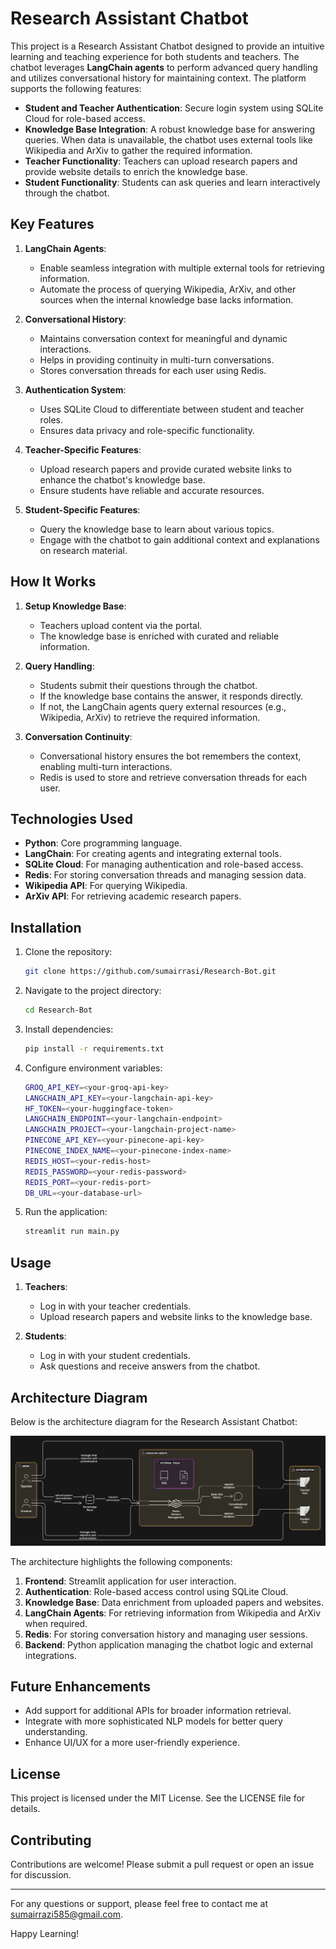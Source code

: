 # Research Assistant Chatbot

This project is a Research Assistant Chatbot designed to provide an intuitive learning and teaching experience for both students and teachers. The chatbot leverages **LangChain agents** to perform advanced query handling and utilizes conversational history for maintaining context. The platform supports the following features:

- **Student and Teacher Authentication**: Secure login system using SQLite Cloud for role-based access.
- **Knowledge Base Integration**: A robust knowledge base for answering queries. When data is unavailable, the chatbot uses external tools like Wikipedia and ArXiv to gather the required information.
- **Teacher Functionality**: Teachers can upload research papers and provide website details to enrich the knowledge base.
- **Student Functionality**: Students can ask queries and learn interactively through the chatbot.

## Key Features

1. **LangChain Agents**:

   - Enable seamless integration with multiple external tools for retrieving information.
   - Automate the process of querying Wikipedia, ArXiv, and other sources when the internal knowledge base lacks information.
2. **Conversational History**:

   - Maintains conversation context for meaningful and dynamic interactions.
   - Helps in providing continuity in multi-turn conversations.
   - Stores conversation threads for each user using Redis.
3. **Authentication System**:

   - Uses SQLite Cloud to differentiate between student and teacher roles.
   - Ensures data privacy and role-specific functionality.
4. **Teacher-Specific Features**:

   - Upload research papers and provide curated website links to enhance the chatbot's knowledge base.
   - Ensure students have reliable and accurate resources.
5. **Student-Specific Features**:

   - Query the knowledge base to learn about various topics.
   - Engage with the chatbot to gain additional context and explanations on research material.

## How It Works

1. **Setup Knowledge Base**:

   - Teachers upload content via the portal.
   - The knowledge base is enriched with curated and reliable information.
2. **Query Handling**:

   - Students submit their questions through the chatbot.
   - If the knowledge base contains the answer, it responds directly.
   - If not, the LangChain agents query external resources (e.g., Wikipedia, ArXiv) to retrieve the required information.
3. **Conversation Continuity**:

   - Conversational history ensures the bot remembers the context, enabling multi-turn interactions.
   - Redis is used to store and retrieve conversation threads for each user.

## Technologies Used

- **Python**: Core programming language.
- **LangChain**: For creating agents and integrating external tools.
- **SQLite Cloud**: For managing authentication and role-based access.
- **Redis**: For storing conversation threads and managing session data.
- **Wikipedia API**: For querying Wikipedia.
- **ArXiv API**: For retrieving academic research papers.

## Installation

1. Clone the repository:
   ```bash
   git clone https://github.com/sumairrasi/Research-Bot.git
   ```
2. Navigate to the project directory:
   ```bash
   cd Research-Bot
   ```
3. Install dependencies:
   ```bash
   pip install -r requirements.txt
   ```
4. Configure environment variables:
   ```bash
   GROQ_API_KEY=<your-groq-api-key>
   LANGCHAIN_API_KEY=<your-langchain-api-key>
   HF_TOKEN=<your-huggingface-token>
   LANGCHAIN_ENDPOINT=<your-langchain-endpoint>
   LANGCHAIN_PROJECT=<your-langchain-project-name>
   PINECONE_API_KEY=<your-pinecone-api-key>
   PINECONE_INDEX_NAME=<your-pinecone-index-name>
   REDIS_HOST=<your-redis-host>
   REDIS_PASSWORD=<your-redis-password>
   REDIS_PORT=<your-redis-port>
   DB_URL=<your-database-url>
   ```
5. Run the application:
   ```bash
   streamlit run main.py
   ```

## Usage

1. **Teachers**:

   - Log in with your teacher credentials.
   - Upload research papers and website links to the knowledge base.
2. **Students**:

   - Log in with your student credentials.
   - Ask questions and receive answers from the chatbot.


## Architecture Diagram

Below is the architecture diagram for the Research Assistant Chatbot:

![Architecture Diagram](assets/diagram.png)

The architecture highlights the following components:
1. **Frontend**: Streamlit application for user interaction.
2. **Authentication**: Role-based access control using SQLite Cloud.
3. **Knowledge Base**: Data enrichment from uploaded papers and websites.
4. **LangChain Agents**: For retrieving information from Wikipedia and ArXiv when required.
5. **Redis**: For storing conversation history and managing user sessions.
6. **Backend**: Python application managing the chatbot logic and external integrations.

## Future Enhancements

- Add support for additional APIs for broader information retrieval.
- Integrate with more sophisticated NLP models for better query understanding.
- Enhance UI/UX for a more user-friendly experience.

## License

This project is licensed under the MIT License. See the LICENSE file for details.

## Contributing

Contributions are welcome! Please submit a pull request or open an issue for discussion.

---

For any questions or support, please feel free to contact me at [sumairrazi585@gmail.com](mailto:sumairrazi585@gmail.com).

Happy Learning!
